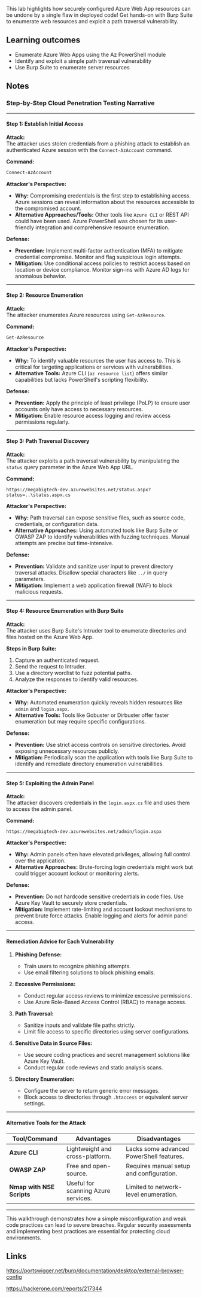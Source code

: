 This lab highlights how securely configured Azure Web App resources can be undone by a single flaw in deployed code! Get hands-on with Burp Suite to enumerate web resources and exploit a path traversal vulnerability.
## Learning outcomes  

- Enumerate Azure Web Apps using the Az PowerShell module
- Identify and exploit a simple path traversal vulnerability
- Use Burp Suite to enumerate server resources
## Notes

### **Step-by-Step Cloud Penetration Testing Narrative**

---

#### **Step 1: Establish Initial Access**

**Attack:**  
The attacker uses stolen credentials from a phishing attack to establish an authenticated Azure session with the `Connect-AzAccount` command.

**Command:**

```powershell
Connect-AzAccount
```

**Attacker's Perspective:**

- **Why:** Compromising credentials is the first step to establishing access. Azure sessions can reveal information about the resources accessible to the compromised account.
- **Alternative Approaches/Tools:** Other tools like `Azure CLI` or REST API could have been used. Azure PowerShell was chosen for its user-friendly integration and comprehensive resource enumeration.

**Defense:**

- **Prevention:** Implement multi-factor authentication (MFA) to mitigate credential compromise. Monitor and flag suspicious login attempts.
- **Mitigation:** Use conditional access policies to restrict access based on location or device compliance. Monitor sign-ins with Azure AD logs for anomalous behavior.

---

#### **Step 2: Resource Enumeration**

**Attack:**  
The attacker enumerates Azure resources using `Get-AzResource`.

**Command:**

```powershell
Get-AzResource
```

**Attacker's Perspective:**

- **Why:** To identify valuable resources the user has access to. This is critical for targeting applications or services with vulnerabilities.
- **Alternative Tools:** Azure CLI (`az resource list`) offers similar capabilities but lacks PowerShell's scripting flexibility.

**Defense:**

- **Prevention:** Apply the principle of least privilege (PoLP) to ensure user accounts only have access to necessary resources.
- **Mitigation:** Enable resource access logging and review access permissions regularly.

---

#### **Step 3: Path Traversal Discovery**

**Attack:**  
The attacker exploits a path traversal vulnerability by manipulating the `status` query parameter in the Azure Web App URL.

**Command:**

```plaintext
https://megabigtech-dev.azurewebsites.net/status.aspx?status=..\status.aspx.cs
```

**Attacker's Perspective:**

- **Why:** Path traversal can expose sensitive files, such as source code, credentials, or configuration data.
- **Alternative Approaches:** Using automated tools like Burp Suite or OWASP ZAP to identify vulnerabilities with fuzzing techniques. Manual attempts are precise but time-intensive.

**Defense:**

- **Prevention:** Validate and sanitize user input to prevent directory traversal attacks. Disallow special characters like `../` in query parameters.
- **Mitigation:** Implement a web application firewall (WAF) to block malicious requests.

---

#### **Step 4: Resource Enumeration with Burp Suite**

**Attack:**  
The attacker uses Burp Suite's Intruder tool to enumerate directories and files hosted on the Azure Web App.

**Steps in Burp Suite:**

1. Capture an authenticated request.
2. Send the request to Intruder.
3. Use a directory wordlist to fuzz potential paths.
4. Analyze the responses to identify valid resources.

**Attacker's Perspective:**

- **Why:** Automated enumeration quickly reveals hidden resources like `admin` and `login.aspx`.
- **Alternative Tools:** Tools like Gobuster or Dirbuster offer faster enumeration but may require specific configurations.

**Defense:**

- **Prevention:** Use strict access controls on sensitive directories. Avoid exposing unnecessary resources publicly.
- **Mitigation:** Periodically scan the application with tools like Burp Suite to identify and remediate directory enumeration vulnerabilities.

---

#### **Step 5: Exploiting the Admin Panel**

**Attack:**  
The attacker discovers credentials in the `login.aspx.cs` file and uses them to access the admin panel.

**Command:**

```plaintext
https://megabigtech-dev.azurewebsites.net/admin/login.aspx
```

**Attacker's Perspective:**

- **Why:** Admin panels often have elevated privileges, allowing full control over the application.
- **Alternative Approaches:** Brute-forcing login credentials might work but could trigger account lockout or monitoring alerts.

**Defense:**

- **Prevention:** Do not hardcode sensitive credentials in code files. Use Azure Key Vault to securely store credentials.
- **Mitigation:** Implement rate-limiting and account lockout mechanisms to prevent brute force attacks. Enable logging and alerts for admin panel access.

---

#### **Remediation Advice for Each Vulnerability**

1. **Phishing Defense:**
    
    - Train users to recognize phishing attempts.
    - Use email filtering solutions to block phishing emails.
2. **Excessive Permissions:**
    
    - Conduct regular access reviews to minimize excessive permissions.
    - Use Azure Role-Based Access Control (RBAC) to manage access.
3. **Path Traversal:**
    
    - Sanitize inputs and validate file paths strictly.
    - Limit file access to specific directories using server configurations.
4. **Sensitive Data in Source Files:**
    
    - Use secure coding practices and secret management solutions like Azure Key Vault.
    - Conduct regular code reviews and static analysis scans.
5. **Directory Enumeration:**
    
    - Configure the server to return generic error messages.
    - Block access to directories through `.htaccess` or equivalent server settings.

---

#### **Alternative Tools for the Attack**

|**Tool/Command**|**Advantages**|**Disadvantages**|
|---|---|---|
|**Azure CLI**|Lightweight and cross-platform.|Lacks some advanced PowerShell features.|
|**OWASP ZAP**|Free and open-source.|Requires manual setup and configuration.|
|**Nmap with NSE Scripts**|Useful for scanning Azure services.|Limited to network-level enumeration.|

---

This walkthrough demonstrates how a simple misconfiguration and weak code practices can lead to severe breaches. Regular security assessments and implementing best practices are essential for protecting cloud environments.
## Links

https://portswigger.net/burp/documentation/desktop/external-browser-config

https://hackerone.com/reports/217344